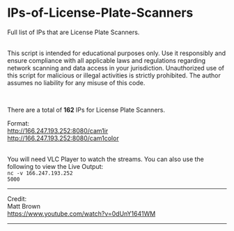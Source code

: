 # IPs-of-License-Plate-Scanners
Full list of IPs that are License Plate Scanners.<br><br>

This script is intended for educational purposes only. Use it responsibly and ensure compliance with all applicable laws and regulations regarding network scanning and data access in your jurisdiction. Unauthorized use of this script for malicious or illegal activities is strictly prohibited. The author assumes no liability for any misuse of this code.

<br>

There are a total of <b>162</b> IPs for License Plate Scanners.<br>

Format: <br>
http://166.247.193.252:8080/cam1ir<br>
http://166.247.193.252:8080/cam1color<br><br>

You will need VLC Player to watch the streams. You can also use the following to view the Live Output:<br>
<code>nc -v 166.247.193.252 5000</code>

<hr>

Credit: <br>
Matt Brown<br>
https://www.youtube.com/watch?v=0dUnY1641WM

<hr>

